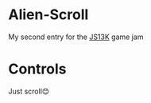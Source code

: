 # Alien-Scroll
My second entry for the [JS13K](https://js13kgames.com/) game jam
# Controls
Just scroll😊
